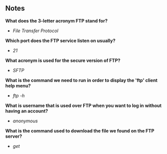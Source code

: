 ## Notes

**What does the 3-letter acronym FTP stand for?**

- _File Transfer Protocol_

**Which port does the FTP service listen on usually?**

- _21_

**What acronym is used for the secure version of FTP?**

- _SFTP_

**What is the command we need to run in order to display the 'ftp' client help menu?**

- _ftp -h_

**What is username that is used over FTP when you want to log in without having an account?**

- _anonymous_

**What is the command used to download the file we found on the FTP server?**

- _get_
